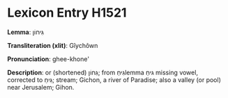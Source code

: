 # Lexicon Entry H1521

**Lemma**: גִּיחוֹן

**Transliteration (xlit)**: Gîychôwn

**Pronunciation**: ghee-khone'

**Description**:
or (shortened) גִּחוֹן; from גִּיחַlemma גּיחַ missing vowel, corrected to גִּיחַ; stream; Gichon, a river of Paradise; also a valley (or pool) near Jerusalem; Gihon.
